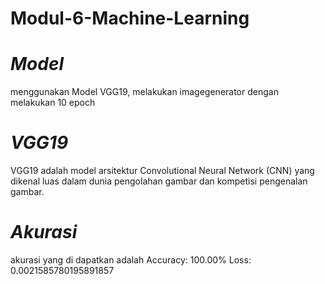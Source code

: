# Modul-6-Machine-Learning

# *Model*
menggunakan Model VGG19, melakukan imagegenerator dengan melakukan 10 epoch

# *VGG19*
VGG19 adalah model arsitektur Convolutional Neural Network (CNN) yang dikenal luas dalam dunia pengolahan gambar dan kompetisi pengenalan gambar.

# *Akurasi* 
akurasi yang di dapatkan adalah 
Accuracy: 100.00%
Loss: 0.0021585780195891857
